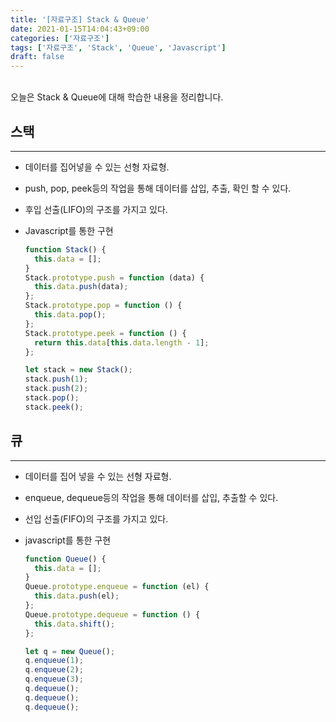 ```yaml
---
title: '[자료구조] Stack & Queue'
date: 2021-01-15T14:04:43+09:00
categories: ['자료구조']
tags: ['자료구조', 'Stack', 'Queue', 'Javascript']
draft: false
---
```



<br>
오늘은 Stack & Queue에 대해 학습한 내용을 정리합니다.

<!--more-->

## 스택

---

- 데이터를 집어넣을 수 있는 선형 자료형.
- push, pop, peek등의 작업을 통해 데이터를 삽입, 추출, 확인 할 수 있다.
- 후입 선출(LIFO)의 구조를 가지고 있다.

- Javascript를 통한 구현

  ```jsx
  function Stack() {
    this.data = [];
  }
  Stack.prototype.push = function (data) {
    this.data.push(data);
  };
  Stack.prototype.pop = function () {
    this.data.pop();
  };
  Stack.prototype.peek = function () {
    return this.data[this.data.length - 1];
  };

  let stack = new Stack();
  stack.push(1);
  stack.push(2);
  stack.pop();
  stack.peek();
  ```

## 큐

---

- 데이터를 집어 넣을 수 있는 선형 자료형.
- enqueue, dequeue등의 작업을 통해 데이터를 삽입, 추출할 수 있다.
- 선입 선출(FIFO)의 구조를 가지고 있다.

- javascript를 통한 구현

  ```jsx
  function Queue() {
    this.data = [];
  }
  Queue.prototype.enqueue = function (el) {
    this.data.push(el);
  };
  Queue.prototype.dequeue = function () {
    this.data.shift();
  };

  let q = new Queue();
  q.enqueue(1);
  q.enqueue(2);
  q.enqueue(3);
  q.dequeue();
  q.dequeue();
  q.dequeue();
  ```
